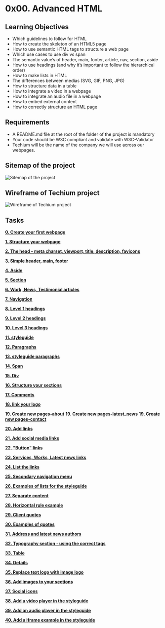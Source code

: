 # 0x00. Advanced HTML

## Learning Objectives
- Which guidelines to follow for HTML
- How to create the skeleton of an HTML5 page
- How to use semantic HTML tags to structure a web page
- Which use cases to use div vs span
- The semantic value’s of header, main, footer, article, nav, section, aside
- How to use headings (and why it’s important to follow the hierarchical order)
- How to make lists in HTML
- The differences between medias (SVG, GIF, PNG, JPG)
- How to structure data in a table
- How to integrate a video in a webpage
- How to integrate an audio file in a webpage
- How to embed external content
- How to correctly structure an HTML page

## Requirements
- A README.md file at the root of the folder of the project is mandatory
- Your code should be W3C compliant and validate with W3C-Validator
- Techium will be the name of the company we will use across our webpages.

## Sitemap of the project
![Sitemap of the project](https://holbertonintranet.s3.amazonaws.com/uploads/medias/2020/4/4dec2ba9d84a0a55355b1c1e2de4c57854a2d35a.png?X-Amz-Algorithm=AWS4-HMAC-SHA256&X-Amz-Credential=AKIARDDGGGOU5BHMTQX4%2F20211129%2Fus-east-1%2Fs3%2Faws4_request&X-Amz-Date=20211129T172751Z&X-Amz-Expires=86400&X-Amz-SignedHeaders=host&X-Amz-Signature=65c6edf51ef78cae0ceda7519d7899447aedee6c2b3ad0128e8d0e3d266ed6b9)

## Wireframe of Techium project
![Wireframe of Techium project](https://holbertonintranet.s3.amazonaws.com/uploads/medias/2020/4/3e4f9e2b3cb73d1768229e086f5da35337be5c6c.png?X-Amz-Algorithm=AWS4-HMAC-SHA256&X-Amz-Credential=AKIARDDGGGOU5BHMTQX4%2F20211129%2Fus-east-1%2Fs3%2Faws4_request&X-Amz-Date=20211129T172751Z&X-Amz-Expires=86400&X-Amz-SignedHeaders=host&X-Amz-Signature=43894a838c4052039949748d03cc4f283a2da5399fe529051757a26bfacda1a9)

## Tasks
[**0. Create your first webpage**](https://github.com/dianaparr/holbertonschool-web_front_end/blob/main/0x00-html_advanced/0-index.html)

[**1. Structure your webpage**](https://github.com/dianaparr/holbertonschool-web_front_end/blob/main/0x00-html_advanced/1-index.html)

[**2. The head - meta charset, viewport, title, description, favicons**](https://github.com/dianaparr/holbertonschool-web_front_end/blob/main/0x00-html_advanced/2-index.html)

[**3. Simple header, main, footer**](https://github.com/dianaparr/holbertonschool-web_front_end/blob/main/0x00-html_advanced/3-index.html)

[**4. Aside**](https://github.com/dianaparr/holbertonschool-web_front_end/blob/main/0x00-html_advanced/article.html)

[**5. Section**](https://github.com/dianaparr/holbertonschool-web_front_end/blob/main/0x00-html_advanced/5-index.html)

[**6. Work, News, Testimonial articles**](https://github.com/dianaparr/holbertonschool-web_front_end/blob/main/0x00-html_advanced/6-index.html)

[**7. Navigation**](https://github.com/dianaparr/holbertonschool-web_front_end/blob/main/0x00-html_advanced/7-index.html)

[**8. Level 1 headings**](https://github.com/dianaparr/holbertonschool-web_front_end/blob/main/0x00-html_advanced/8-index.html)

[**9. Level 2 headings**](https://github.com/dianaparr/holbertonschool-web_front_end/blob/main/0x00-html_advanced/9-index.html)

[**10. Level 3 headings**](https://github.com/dianaparr/holbertonschool-web_front_end/blob/main/0x00-html_advanced/0-index.html)

[**11. styleguide**](https://github.com/dianaparr/holbertonschool-web_front_end/blob/main/0x00-html_advanced/11-styleguide.html)

[**12. Paragraphs**](https://github.com/dianaparr/holbertonschool-web_front_end/blob/main/0x00-html_advanced/12-index.html)

[**13. styleguide paragraphs**](https://github.com/dianaparr/holbertonschool-web_front_end/blob/main/0x00-html_advanced/13-styleguide.html)

[**14. Span**](https://github.com/dianaparr/holbertonschool-web_front_end/blob/main/0x00-html_advanced/14-index.html)

[**15. Div**](https://github.com/dianaparr/holbertonschool-web_front_end/blob/main/0x00-html_advanced/15-index.html)

[**16. Structure your sections**](https://github.com/dianaparr/holbertonschool-web_front_end/blob/main/0x00-html_advanced/16-index.html)

[**17. Comments**](https://github.com/dianaparr/holbertonschool-web_front_end/blob/main/0x00-html_advanced/17-index.html)

[**18. link your logo**](https://github.com/dianaparr/holbertonschool-web_front_end/blob/main/0x00-html_advanced/18-index.html)

[**19. Create new pages-about**](https://github.com/dianaparr/holbertonschool-web_front_end/blob/main/0x00-html_advanced/about.html)
[**19. Create new pages-latest_news**](https://github.com/dianaparr/holbertonschool-web_front_end/blob/main/0x00-html_advanced/latest_news.html)
[**19. Create new pages-contact**](https://github.com/dianaparr/holbertonschool-web_front_end/blob/main/0x00-html_advanced/contact.html)

[**20. Add links**](https://github.com/dianaparr/holbertonschool-web_front_end/blob/main/0x00-html_advanced/index.html)

[**21. Add social media links**](https://github.com/dianaparr/holbertonschool-web_front_end/blob/main/0x00-html_advanced/21-index.html)

[**22. "Button" links**](https://github.com/dianaparr/holbertonschool-web_front_end/blob/main/0x00-html_advanced/22-index.html)

[**23. Services, Works, Latest news links**](https://github.com/dianaparr/holbertonschool-web_front_end/blob/main/0x00-html_advanced/23-index.html)

[**24. List the links**](https://github.com/dianaparr/holbertonschool-web_front_end/blob/main/0x00-html_advanced/24-index.html)

[**25. Secondary navigation menu**](https://github.com/dianaparr/holbertonschool-web_front_end/blob/main/0x00-html_advanced/25-index.html)

[**26. Examples of lists for the styleguide**](https://github.com/dianaparr/holbertonschool-web_front_end/blob/main/0x00-html_advanced/26-styleguide.html)

[**27. Separate content**](https://github.com/dianaparr/holbertonschool-web_front_end/blob/main/0x00-html_advanced/27-index.html)

[**28. Horizontal rule example**](https://github.com/dianaparr/holbertonschool-web_front_end/blob/main/0x00-html_advanced/28-styleguide.html)

[**29. Client quotes**](https://github.com/dianaparr/holbertonschool-web_front_end/blob/main/0x00-html_advanced/29-index.html)

[**30. Examples of quotes**](https://github.com/dianaparr/holbertonschool-web_front_end/blob/main/0x00-html_advanced/30-styleguide.html)

[**31. Address and latest news authors**](https://github.com/dianaparr/holbertonschool-web_front_end/blob/main/0x00-html_advanced/31-index.html)

[**32. Typography section - using the correct tags**](https://github.com/dianaparr/holbertonschool-web_front_end/blob/main/0x00-html_advanced/32-styleguide.html)

[**33. Table**](https://github.com/dianaparr/holbertonschool-web_front_end/blob/main/0x00-html_advanced/33-styleguide.html)

[**34. Details**](https://github.com/dianaparr/holbertonschool-web_front_end/blob/main/0x00-html_advanced/34-styleguide.html)

[**35. Replace text logo with image logo**](https://github.com/dianaparr/holbertonschool-web_front_end/blob/main/0x00-html_advanced/35-index.html)

[**36. Add images to your sections**](https://github.com/dianaparr/holbertonschool-web_front_end/blob/main/0x00-html_advanced/36-index.html)

[**37. Social icons**](https://github.com/dianaparr/holbertonschool-web_front_end/blob/main/0x00-html_advanced/index.htmll)

[**38. Add a video player in the styleguide**](https://github.com/dianaparr/holbertonschool-web_front_end/blob/main/0x00-html_advanced/38-styleguide.html)

[**39. Add an audio player in the styleguide**](https://github.com/dianaparr/holbertonschool-web_front_end/blob/main/0x00-html_advanced/39-styleguide.html)

[**40. Add a iframe example in the styleguide**](https://github.com/dianaparr/holbertonschool-web_front_end/blob/main/0x00-html_advanced/styleguide.html)
